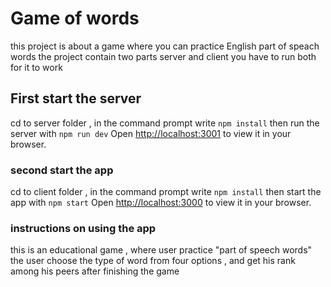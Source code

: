 # Game of words 
this project is about a game where you can practice English part of speach words 
the project contain two parts server and client 
you have to run both for it to work 

## First start the server  
cd to server folder , in the command prompt write `npm install` then run the server with `npm run dev`
Open [http://localhost:3001](http://localhost:3001) to view it in your browser.


### second start the app
cd to client folder , in the command prompt write `npm install` then start the app  with `npm start`
Open [http://localhost:3000](http://localhost:3000) to view it in your browser.

### instructions on using the app 

this is an educational game , where user practice "part of speech words"
 the user choose the type of word from four options , and get his rank among his peers after finishing the game

